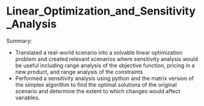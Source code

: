 # Linear_Optimization_and_Sensitivity_Analysis

Summary:

*	Translated a real-world scenario into a solvable linear optimization problem and created relevant scenarios where sensitivity analysis would be useful including range analysis of the objective function, pricing in a new product, and range analysis of the constraints
*	Performed a sensitivity analysis using python and the matrix version of the simplex algorithm to find the optimal solutions of the original scenario and determine the extent to which changes would affect variables.
